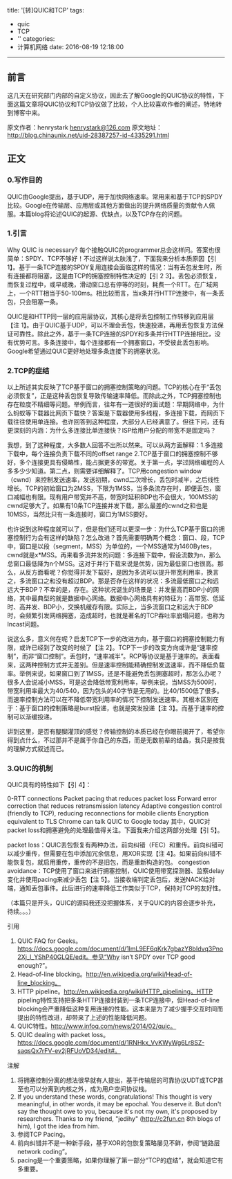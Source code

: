 title: '[转]QUIC和TCP'
tags:
  - quic
  - TCP
  - ''
categories:
  - 计算机网络
date: 2016-08-19 12:18:00
---
## 前言
这几天在研究部门内部的自定义协议，因此去了解Google的QUIC协议的特性，下面这篇文章将QUIC协议和TCP协议做了比较，个人比较喜欢作者的阐述，特地转到博客中来。

原文作者：henrystark henrystark@126.com
原文地址：http://blog.chinaunix.net/uid-28387257-id-4335291.html

## 正文
### 0.写作目的
QUIC由Google提出，基于UDP，用于加快网络速率。常用来和基于TCP的SPDY比较。Google在传输层、应用层或其他方面做出的提升网络质量的贡献令人佩服。本篇blog将论述QUIC的起源、优缺点，以及TCP存在的问题。

### 1.引言
Why QUIC is necessary? 每个接触QUIC的programmer总会这样问。答案也很简单：SPDY、TCP不够好！不过这样说太肤浅了，下面我来分析本质原因【引 1】。基于一条TCP连接的SPDY复用连接会面临这样的情况：当有丢包发生时，所有连接都将阻塞，这是由TCP的拥塞控制特性决定的【引 2 3】。丢包必须恢复，而恢复过程中，或早或晚，滑动窗口总有停等的时刻，耗费一个RTT。在广域网上，一个RTT相当于50-100ms。相比较而言，当x条并行HTTP连接中，有一条丢包，只会阻塞一条。

QUIC是和HTTP同一层的应用层协议，其核心是将丢包控制工作转移到应用层【注 1】。由于QUIC基于UDP，可以不理会丢包，快速投递，再用丢包恢复方法保证可靠性。除此之外，基于一条TCP连接的SPDY和多条并行HTTP连接相比，没有优势可言。多条连接中，每个连接都有一个拥塞窗口，不受彼此丢包影响。Google希望通过QUIC更好地处理多条连接下的拥塞状况。

### 2.TCP的症结
以上所述其实反映了TCP基于窗口的拥塞控制策略的问题。TCP的核心在于“丢包必须恢复”，正是这种丢包恢复导致传输速率降低。而除此之外，TCP拥塞控制也存在粒度不精细等问题。举例而言，往年有一道很好的面试题：早期网络中，为什么蚂蚁等下载器比网页下载快？答案是下载器使用多线程，多连接下载，而网页下载往往使用单连接。也许回答到这种程度，大部分人已经满意了。但往下问，还有更深刻的内涵：为什么多连接比单连接快？ISP给用户分配的带宽不是固定吗？
<!-- more -->
我想，到了这种程度，大多数人回答不出所以然来。可以从两方面解释：1.多连接下载中，每个连接负责下载不同的offset range 2.TCP基于窗口的拥塞控制不够好，多个连接更具有侵略性，能占据更多的带宽。关于第一点，学过网络编程的人多多少少知道。第二点，则需要详细解释了。TCP用congestion window（cwnd）来控制发送速率，发送初期，cwnd二次增长，丢包时减半，之后线性增长。TCP的初始窗口为2MSS，下限为1MSS，当多条流存在时，即便丢包，窗口减幅也有限。现有用户带宽并不高，带宽时延积BDP也不会很大，100MSS的cwnd足够大了。如果有10条TCP连接并发下载，那么最差的cwnd之和也是10MSS，当然比只有一条连接时，窗口为1MSS要好。

也许说到这种程度就可以了，但是我们还可以更深一步：为什么TCP基于窗口的拥塞控制行为会有这样的缺陷？怎么改进？首先需要明确两个概念：窗口、段，TCP中，窗口是以段（segment，MSS）为单位的，一个MSS通常为1460Bytes，cwnd就是x*MSS。再来看多流并发的问题：多连接下载中，假设流数为n，那么总窗口最低降为n个MSS。这对于并行下载来说是优势，因为最低窗口也很高。那么，从反方面看呢？你觉得并发下载好，是因为多流可以提升带宽利用率，换言之，多流窗口之和没有超过BDP。那是否存在这样的状况：多流最低窗口之和远远大于BDP？不幸的是，存在。这种状况诞生的场景是：并发量高而BDP小的网络，其中最典型的就是数据中心网络。数据中心网络具有的特征为：高带宽、低延时、高并发、BDP小，交换机缓存有限。实际上，当多流窗口之和远大于BDP时，会频繁引发网络拥塞，造成超时，也就是著名的TCP吞吐率崩塌问题，也称为Incast问题。

说这么多，意义何在呢？启发TCP下一步的改进方向，基于窗口的拥塞控制能力有限，或许已经到了改变的时候了【注 2】。TCP下一步的改变方向或许是“速率控制”，而非“窗口控制”。丢包时，“速率减半”。RCP等协议是基于速率的。表面看来，这两种控制方式并无差别。但是速率控制能精确控制发送速率，而不降低负载率。举例来说，如果窗口到了1MSS，还是不能避免丢包拥塞超时，那怎么办呢？很多人会说减小MSS，可是这会降低带宽利用率，举例来说，当MSS为500时，带宽利用率最大为40/540，因为包头的40字节是无用的。比40/1500低了很多。而速率控制方法可以在不降低带宽利用率的情况下控制发送速率。其根本区别在于：基于窗口的控制策略是burst投递，也就是突发投递【注 3】。而基于速率的控制可以渐缓投递。

讲到这里，是否有醍醐灌顶的感觉？传输控制的本质已经在你眼前揭开了，希望你得到点什么，不过那并不是属于你自己的东西，而是无数前辈的结晶，我只是按我的理解方式叙述而已。

### 3.QUIC的机制
QUIC具有的特性如下【引 4】：

0-RTT connections
Packet pacing that reduces packet loss
Forward error correction that reduces retransmission latency
Adaptive congestion control (friendly to TCP), reducing reconnections for mobile clients
Encryption equivalent to TLS
Chrome can talk QUIC to Google today 
其中，QUIC对packet loss和拥塞避免的处理最值得关注。下面我来介绍这两部分处理【引 5】。

packet loss：QUIC丢包恢复有两种办法，前向纠错（FEC）和重传。前向纠错可以减少重传，但需要在包中添加冗余信息，用XOR实现【注 4】。如果前向纠错不能恢复包，就启用重传，重传的不是旧包，而是重新构造的包。
congestion avoidance：TCP使用了窗口来进行拥塞控制，QUIC使用带宽探测器、监察delay变化并使用pacing来减少丢包【注 5】。当接收端判定丢包后，发送NACK给对端，通知丢包事件。此后进行的速率降低工作类似于TCP，保持对TCP的友好性。

（本篇只是开头，QUIC的源码我还没把握体系，关于QUIC的内容会逐步补充，待续。。。）

引用
1. QUIC FAQ for Geeks。
https://docs.google.com/document/d/1lmL9EF6qKrk7gbazY8bIdvq3Pno2Xj_l_YShP40GLQE/edit。参见“Why isn’t SPDY over TCP good enough?”。
2. Head-of-line blocking。http://en.wikipedia.org/wiki/Head-of-line_blocking。
3. HTTP pipeline。http://en.wikipedia.org/wiki/HTTP_pipelining。HTTP pipeling特性支持把多条HTTP连接封装到一条TCP连接中，但Head-of-line blocking会严重降低这种复用连接的性能。这本来是为了减少握手交互时间而提出的特性改进，却带来了上述的性能降低问题。
4. QUIC特性。http://www.infoq.com/news/2014/02/quic。
5. QUIC dealing with packet loss。https://docs.google.com/document/d/1RNHkx_VvKWyWg6Lr8SZ-saqsQx7rFV-ev2jRFUoVD34/edit#。

注解
1. 将拥塞控制分离的想法很早就有人提出，基于传输层的可靠协议UDT或TCP甚至也可以分离到内核之外，成为用户空间协议栈。
2. If you understand these words, congratulations! This thought is very meaningful, in other words, it may be epochal. You deserve it. But don't say the thought owe to you, because it's not my own, it's proposed by researchers. Thanks to my friend, "jedihy" (http://c2fun.cn 8th blogs of him), I got the idea from him.
3. 参阅TCP Pacing。
4. 前向纠错并不是一种新手段，基于XOR的包恢复策略屡见不鲜，参阅“链路层 network coding”。
5. pacing是一个重要策略，如果你理解了第一部分“TCP的症结”，就会知道它有多重要。